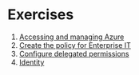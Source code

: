 
# Exercises 
1. [Accessing and managing Azure](Accessing%20and%20Managing%20Azure.md)
1. [Create the policy for Enterprise IT](https://github.com/Microsoft/MCW-Enterprise-ready-cloud/blob/master/Hands-on%20lab/HOL%20step-by-step%20-%20Enterprise-ready%20cloud.md#solution-architecture)
1. [Configure delegated permissions](https://github.com/Microsoft/MCW-Enterprise-ready-cloud/blob/master/Hands-on%20lab/HOL%20step-by-step%20-%20Enterprise-ready%20cloud.md#exercise-2-configure-delegated-permissions)
1. [Identity](Accessing%20and%20Managing%20Azure.md)